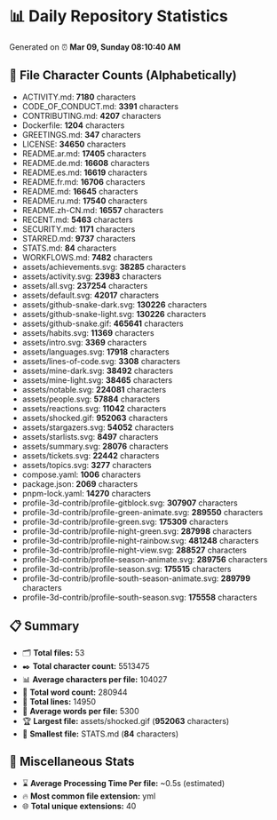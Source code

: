 # 📊 Daily Repository Statistics
Generated on ⏰ **Mar 09, Sunday 08:10:40 AM**

## 📂 File Character Counts (Alphabetically)
- ACTIVITY.md: **7180** characters
- CODE_OF_CONDUCT.md: **3391** characters
- CONTRIBUTING.md: **4207** characters
- Dockerfile: **1204** characters
- GREETINGS.md: **347** characters
- LICENSE: **34650** characters
- README.ar.md: **17405** characters
- README.de.md: **16608** characters
- README.es.md: **16619** characters
- README.fr.md: **16706** characters
- README.md: **16645** characters
- README.ru.md: **17540** characters
- README.zh-CN.md: **16557** characters
- RECENT.md: **5463** characters
- SECURITY.md: **1171** characters
- STARRED.md: **9737** characters
- STATS.md: **84** characters
- WORKFLOWS.md: **7482** characters
- assets/achievements.svg: **38285** characters
- assets/activity.svg: **23983** characters
- assets/all.svg: **237254** characters
- assets/default.svg: **42017** characters
- assets/github-snake-dark.svg: **130226** characters
- assets/github-snake-light.svg: **130226** characters
- assets/github-snake.gif: **465641** characters
- assets/habits.svg: **11369** characters
- assets/intro.svg: **3369** characters
- assets/languages.svg: **17918** characters
- assets/lines-of-code.svg: **3308** characters
- assets/mine-dark.svg: **38492** characters
- assets/mine-light.svg: **38465** characters
- assets/notable.svg: **224081** characters
- assets/people.svg: **57884** characters
- assets/reactions.svg: **11042** characters
- assets/shocked.gif: **952063** characters
- assets/stargazers.svg: **54052** characters
- assets/starlists.svg: **8497** characters
- assets/summary.svg: **28076** characters
- assets/tickets.svg: **22442** characters
- assets/topics.svg: **3277** characters
- compose.yaml: **1006** characters
- package.json: **2069** characters
- pnpm-lock.yaml: **14270** characters
- profile-3d-contrib/profile-gitblock.svg: **307907** characters
- profile-3d-contrib/profile-green-animate.svg: **289550** characters
- profile-3d-contrib/profile-green.svg: **175309** characters
- profile-3d-contrib/profile-night-green.svg: **287998** characters
- profile-3d-contrib/profile-night-rainbow.svg: **481248** characters
- profile-3d-contrib/profile-night-view.svg: **288527** characters
- profile-3d-contrib/profile-season-animate.svg: **289756** characters
- profile-3d-contrib/profile-season.svg: **175515** characters
- profile-3d-contrib/profile-south-season-animate.svg: **289799** characters
- profile-3d-contrib/profile-south-season.svg: **175558** characters

## 📋 Summary
- 🗂️ **Total files:** 53
- ✒️ **Total character count:** 5513475
- 📊 **Average characters per file:** 104027
- 📝 **Total word count:** 280944
- 🧾 **Total lines:** 14950
- 📐 **Average words per file:** 5300
- 🏆 **Largest file:** assets/shocked.gif (**952063** characters)
- 🥉 **Smallest file:** STATS.md (**84** characters)

## 🌟 Miscellaneous Stats
- ⌛ **Average Processing Time Per file:** ~0.5s (estimated)
- 🔥 **Most common file extension:** yml
- 🌐 **Total unique extensions:** 40

